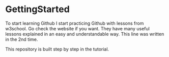 # GettingStarted
To start learning Github
I start practicing Github with lessons from w3school.
Go check the website if you want. They have many useful lessons explained in an easy and understandable way.
This line was written in the 2nd time.

This repository is built step by step in the tutorial.

